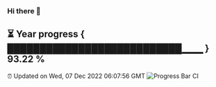 ### Hi there 👋
⏳ Year progress { ███████████████████████████▁▁▁ } 93.22 %
---
⏰ Updated on Wed, 07 Dec 2022 06:07:56 GMT
![Progress Bar CI](https://github.com/Moyi321/Moyi321/workflows/Progress%20Bar%20CI/badge.svg)
